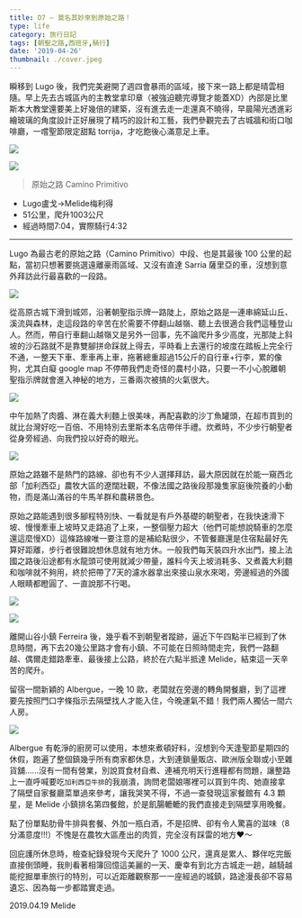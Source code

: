 ```yaml
---
title: D7 — 莫名其妙來到原始之路！
type: life
category: 旅行日記
tags: [朝聖之路,西班牙,騎行]
date: '2019-04-26'
thumbnail: ./cover.jpeg
---
```


瞬移到 Lugo 後，我們完美避開了週四會暴雨的區域，接下來一路上都是晴雲相隨。早上先去古城區內的主教堂拿印章（被強迫聽完導覽才能蓋XD）內部是比里斯本大教堂還要美上好幾倍的建築，沒有進去走一走還真不曉得，早晨陽光透進彩繪玻璃的角度設計正好展現了精巧的設計和工藝，我們參觀完去了古城牆和街口咖啡廳，一嚐聖節限定甜點 torrija，才吃飽後心滿意足上車。

![](https://i.imgur.com/HazDqmf.jpg)


![](https://i.imgur.com/4E8eSJx.jpg)


> 原始之路 Camino Primitivo
- Lugo盧戈→Melide梅利得
- 51公里，爬升1003公尺
- 經過時間7:04，實際騎行4:32

---

Lugo 為最古老的原始之路（Camino Primitivo）中段、也是其最後 100 公里的起點，當初只想著要挑選遠離豪雨區域、又沒有直達 Sarria 薩里亞的車，沒想到意外拜訪此行最喜歡的一段路。

![](https://i.imgur.com/XQkpDdy.jpg)


從高原古城下滑到城郊，沿著朝聖指示牌一路陡上，原始之路是一連串綿延山丘、溪流與森林，走這段路的辛苦在於需要不停翻山越嶺、聽上去很適合我們這種登山人。然而，帶自行車翻山越嶺又是另外一回事，先不論爬升多少高度，光那陡上斜坡的沙石路就不是靠雙腳拼命踩就上得去，平時看上去還行的坡度在踏板上完全行不通，一整天下車、牽車再上車，拖著總重超過15公斤的自行車+行李，累的像狗，尤其白癡 google map 不停帶我們走奇怪的農村小路，只要一不小心脫離朝聖指示牌就會進入神秘的地方，三番兩次被搞的火氣很大。

![](https://i.imgur.com/GscEcS8.jpg)

中午加熱了肉醬、淋在義大利麵上很美味，再配喜歡的沙丁魚罐頭，在超市買到的就比台灣好吃一百倍、不用特別去里斯本名店帶伴手禮。炊煮時，不少步行朝聖者從身旁經過、向我們投以好奇的眼光。

![](https://i.imgur.com/D64Q6q1.jpg)

原始之路雖不是熱門的路線、卻也有不少人選擇拜訪，最大原因就在於能一窺西北部「加利西亞」農牧大區的遼闊壯觀，不像法國之路後段那幾隻家庭後院養的小動物，而是滿山滿谷的牛馬羊群和農耕景色。



原始之路能遇到很多腳程特別快、一看就是有戶外基礎的朝聖者，在我快速滑下坡、慢慢牽車上坡時又走路追了上來，一整個壓力超大（他們可能想說騎車的怎麼還這麼慢XD）這條路線唯一要注意的是補給點很少，不管餐廳還是住宿點最好先算好距離，步行者很難說想休息就有地方休。一般我們每天裝四升水出門，接上法國之路後沿途都有水龍頭可使用就減少帶量，誰料今天上坡消耗多、又煮義大利麵和咖啡就不夠用，終於把帶了7天的濾水器拿出來接山泉水來喝，旁邊經過的外國人眼睛都瞪圓了、一直說那不行喝。

![](https://i.imgur.com/n3SN6pR.jpg)

![](https://i.imgur.com/QhBWtsv.jpg)

離開山谷小鎮 Ferreira 後，幾乎看不到朝聖者蹤跡，逼近下午四點半已經到了休息時間，再下去20幾公里路才會有小鎮、不可能在日照時間走完，我們一路翻越、偶爾走錯路牽車、最後接上公路，終於在六點半抵達 Melide，結束這一天辛苦的爬升。

留宿一間新穎的 Albergue，一晚 10 歐，老闆就在旁邊的轉角開餐廳，到了這裡要先按照門口字條指示去隔壁找人才能入住，今晚運氣不錯！我們兩人獨佔一間六人房。


![](https://i.imgur.com/GOnvvIs.jpg)

Albergue 有乾淨的廚房可以使用，本想來煮頓好料，沒想到今天逢聖節星期四的休假，跑遍了整個鎮幾乎所有商家都休息，大到連鎖量販店、歐洲版全聯或小至雜貨舖......沒有一間有營業，別說買食材自煮、連補充明天行進糧都有問題，讓整路上一直呼喊要吃`加利西亞牛排`的我崩潰，詢問老闆娘哪裡可以買到牛肉、她直接拿了隔壁自家餐廳菜單過來參考，讓我哭笑不得，不過一查發現這家餐館有 4.3 顆星，是 Melide 小鎮排名第四餐館，於是飢腸轆轆的我們直接走到隔壁享用晚餐。

點了份單點肋骨牛排與套餐、外加一瓶白酒，不是招牌、卻有令人驚喜的滋味（8 分滿意度!!!）不愧是在農牧大區產出的肉質，完全沒有踩雷的地方❤️～

回庇護所休息時，檢查紀錄發現今天爬升了 1000 公尺，還真是累人、夥伴吃完飯直接倒頭睡，我則看著相簿回憶這美麗的一天、慶幸有到北方古城走一趟，越騎越能挖掘單車旅行的特別，可以近距離觀察那一一座經過的城鎮，路途漫長卻不容易遺忘、因為每一步都踏實走過。

2019.04.19 Melide
